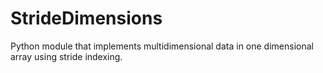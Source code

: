 # StrideDimensions
Python module that implements multidimensional data in one dimensional array using stride indexing.

